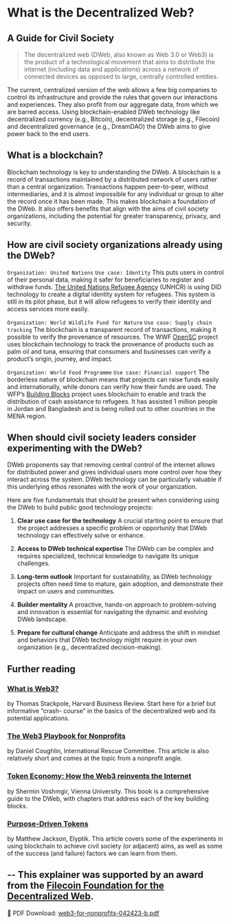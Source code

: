 # What is the Decentralized Web?
## A Guide for Civil Society
> The decentralized web (DWeb, also known as Web 3.0 or Web3) is the product of a technological movement that aims to distribute the internet (including data and applications) across a network of connected devices as opposed to large, centrally controlled entities.

The current, centralized version of the web allows a few big companies to control its infrastructure and provide the
rules that govern our interactions and experiences. They also profit from our aggregate data, from which we are barred access. Using blockchain-enabled DWeb technology like decentralized currency (e.g., Bitcoin), decentralized storage (e.g., Filecoin) and decentralized governance (e.g., DreamDAO) the DWeb aims to give power back to the end users.

## What is a blockchain?
Blockchain technology is key to understanding the DWeb. A blockchain is a record of transactions maintained by a distributed network of users rather than a central organization. Transactions happen peer-to-peer, without intermediaries, and it is almost impossible for any individual or group to alter the record once it has been made.
This makes blockchain a foundation of the DWeb. It also offers benefits that align with the aims of civil society organizations, including the potential for greater transparency, privacy, and security.

## How are civil society organizations already using the DWeb?
`Organization: United Nations`
`Use case: Identity`
This puts users in control of their personal data, making it safer for beneficiaries to register and withdraw funds.
[The United Nations Refugee Agency](https://www.unhcr.org/what-we-do/protect-human-rights/protection/registration-and-identity-management) (UNHCR) is using DID technology to create a digital identity system for refugees. This system is still in its pilot phase, but it will allow refugees to verify their identity and access services more easily.

`Organization: World Wildlife Fund for Nature`
`Use case: Supply chain tracking`
The blockchain is a transparent record of transactions, making it possible to verify the provenance of resources.
The WWF [OpenSC](https://opensc.org/) project uses blockchain technology to track the provenance of products such as palm oil and tuna, ensuring that consumers and businesses can verify a product’s origin, journey, and impact.

`Organization: World Food Programme`
`Use case: Financial support`
The borderless nature of blockchain means that projects can raise funds easily and internationally, while donors can verify how their funds are used.
The WFP’s [Building Blocks](https://innovation.wfp.org/project/building-blocks) project uses blockchain to enable and track the distribution of cash assistance to refugees. It has assisted 1 million people in Jordan and Bangladesh and is being rolled out to other countries in the MENA region.

## When should civil society leaders consider experimenting with the DWeb?
DWeb proponents say that removing central control of the internet allows for distributed power and gives individual users more control over how they interact across the system. DWeb technology can be particularly valuable if this underlying ethos resonates with the work of your organization.

Here are five fundamentals that should be present when considering using the DWeb to build public good technology projects:

1. **Clear use case for the technology**
A crucial starting point to ensure that the project addresses a specific problem or opportunity that DWeb technology can effectively solve or enhance.

2. **Access to DWeb technical expertise**
The DWeb can be complex and requires specialized, technical knowledge to navigate its unique challenges.

3. **Long-term outlook**
Important for sustainability, as DWeb technology projects often need time to mature, gain adoption, and demonstrate their impact on users and communities.

4. **Builder mentality**
A proactive, hands-on approach to problem-solving and innovation is essential for navigating the dynamic and evolving DWeb landscape.

5. **Prepare for cultural change**
Anticipate and address the shift in mindset and behaviors that DWeb technology might require in your own organization (e.g., decentralized decision-making).

## Further reading
### [What is Web3?](https://hbr.org/2022/05/what-is-web3)
by Thomas Stackpole, Harvard Business Review. Start here for a brief but informative “crash- course” in the basics of the decentralized web and its potential applications.

### [The Web3 Playbook for Nonprofits](https://medium.com/@danielcoughlin/the-web3-playbook-for-non-profits-35f01cbf3c3a)
by Daniel Coughlin, International Rescue Committee. This article is also relatively short and comes at the topic from a nonprofit angle.

### [Token Economy: How the Web3 reinvents the Internet](https://github.com/sherminvo/TokenEconomyBook/wiki/Imprint-%26-Licence)
by Shermin Voshmgir, Vienna University. This book is a comprehensive guide to the DWeb, with chapters that address each of the key building blocks.

### [Purpose-Driven Tokens](https://rossdawson.com/futurist/companies-creating-future/purpose-driven-tokens-solving-problems-crypto/)
by Matthew Jackson, Elyptik. This article covers some of the experiments in using blockchain to achieve civil society (or adjacent) aims, as well as some of the success (and failure) factors we can learn from them.

 --
This explainer was supported by an award from the [Filecoin Foundation for the Decentralized Web](https://ffdweb.org/).
 --

🔽 PDF Download: [web3-for-nonprofits-042423-b.pdf](https://github.com/CaravanStudios/acceleratingmakers/files/11559273/web3-for-nonprofits-042423-b.pdf)
